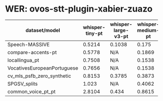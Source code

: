 
# WER: ovos-stt-plugin-xabier-zuazo
|dataset/model|whisper-tiny-pt|whisper-large-v3-pt|whisper-medium-pt|whisper-small-pt|
|-|-|-|-|-|
| Speech-MASSIVE | 0.5214 | 0.1038 | 0.175 | 0.2155 |
| compare-accents-pt | 0.5778 | N/A | 0.1869 | N/A |
| locallingua_pt | 0.7508 | N/A | 0.1538 | N/A |
| VocativesEuropeanPortuguese | 0.7656 | N/A | 0.1538 | N/A |
| cv_mls_psfb_zero_synthetic | 0.8153 | 0.3785 | 0.3873 | 0.4358 |
| SPGSV_splits | 1.023 | N/A | 0.4062 | N/A |
| common_voice_pt_pt | 2.8104 | 0.434 | 0.8615 | 1.2372 |